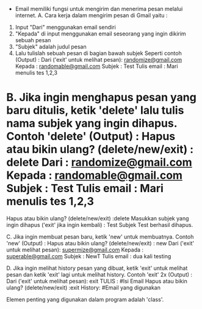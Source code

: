 - Email memiliki fungsi untuk mengirim dan menerima pesan melalui internet.
A. Cara kerja dalam mengirim pesan di Gmail yaitu :
1. Input "Dari" menggunakan email sendiri
2. "Kepada" di input menggunakan email seseorang yang ingin dikirim sebuah pesan
3. "Subjek" adalah judul pesan
4. Lalu tulislah sebuah pesan di bagian bawah subjek
Seperti contoh (Output) :
Dari ('exit' untuk melihat pesan): randomize@gmail.com
Kepada : randomable@gmail.com
Subjek : Test
Tulis email : Mari menulis tes 1,2,3

B. Jika ingin menghapus pesan yang baru ditulis, ketik 'delete' lalu tulis nama subjek yang ingin dihapus.
Contoh 'delete' (Output) :
Hapus atau bikin ulang? (delete/new/exit) : delete
Dari :  randomize@gmail.com
Kepada :  randomable@gmail.com
Subjek :  Test
Tulis email :  Mari menulis tes 1,2,3
========================================================
Hapus atau bikin ulang? (delete/new/exit) :delete
Masukkan subjek yang ingin dihapus ('exit' jika ingin kembali) : Test
Subjek Test berhasil dihapus.

C. Jika ingin membuat pesan baru, ketik 'new' untuk membuatnya.
Contoh 'new' (Output) :
Hapus atau bikin ulang? (delete/new/exit) : new
Dari ('exit' untuk melihat pesan): supermize@gmail.com
Kepada : superable@gmail.com
Subjek : NewT
Tulis email : dua kali testing

D. Jika ingin melihat history pesan yang dibuat, ketik 'exit' untuk melihat pesan dan ketik 'exit' lagi untuk melihat history.
Contoh 'exit' 2x (Output) :
Dari ('exit' untuk melihat pesan): exit
TULIS : #Isi Email
Hapus atau bikin ulang? (delete/new/exit) :exit
History: #Email yang digunakan

Elemen penting yang digunakan dalam program adalah 'class'.
